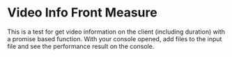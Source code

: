 # Video Info Front Measure

This is a test for get video information on the client (including duration) with a promise based function.
With your console opened, add files to the input file and see the performance result on the console.